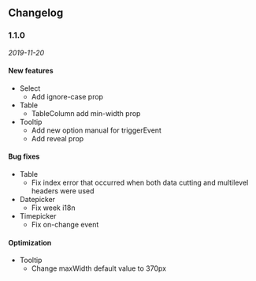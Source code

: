 ## Changelog

### 1.1.0

*2019-11-20*

#### New features

- Select
  - Add ignore-case prop
- Table
  - TableColumn add min-width prop
- Tooltip
  - Add new option manual for triggerEvent
  - Add reveal prop

#### Bug fixes

- Table
  - Fix index error that occurred when both data cutting and multilevel headers were used
- Datepicker
  - Fix week i18n
- Timepicker
  - Fix on-change event

#### Optimization

- Tooltip
  - Change maxWidth default value to 370px
